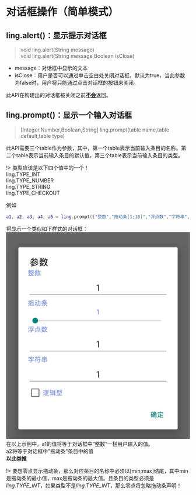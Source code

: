 # 对话框操作（简单模式）

## ling.alert()：显示提示对话框
> void ling.alert(String message)  
> void ling.alert(String message,Boolean isClose)

- message：对话框中显示的文本
- isClose：用户是否可以通过单击空白处关闭对话框，默认为true，当此参数为false时，用户将只能通过点击对话框的按钮来关闭。

此API在构建出的对话框被关闭之前<u>**不会**</u>返回。

## ling.prompt()：显示一个输入对话框
> [Integer,Number,Boolean,String] ling.prompt(table name,table default,table type)

此API需要三个table作为参数，其中，第一个table表示当前输入条目的名称。第二个table表示当前输入条目的默认值，第三个table表示当前输入条目的类型。

!> 类型应该是以下四个值中的一个！  
ling.TYPE_INT  
ling.TYPE_NUMBER  
ling.TYPE_STRING  
ling.TYPE_CHECKOUT  

例如
~~~ lua
a1, a2, a3, a4, a5 = ling.prompt({"整数","拖动条[1;10]","浮点数","字符串","逻辑型"},{1,1,1,"1",true},{ling.TYPE_INT,ling.TYPE_INT,ling.TYPE_NUMBER,ling.TYPE_STRING,ling.TYPE_CHECKOUT})
~~~
将显示一个类似如下样式的对话框：  
![示例](image/prompt1.jpg)  
在以上示例中，a1的值将等于对话框中“整数”一栏用户输入的值。  
a2将等于对话框中"拖动条"条目中的值  
**以此类推**

!> 要想零点显示拖动条，那么对应条目的名称中必须以[min;max]结尾，其中min是拖动条的最小值，max是拖动条的最大值。且条目的类型必须是*ling.TYPE_INT*，如果类型不是*ling.TYPE_INT*，那么零点将忽略拖动条声明！
